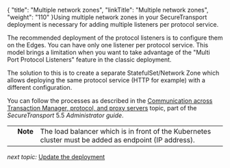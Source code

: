 {
    "title": "Multiple network zones",
    "linkTitle": "Multiple network zones",
    "weight": "110"
}Using multiple network zones in your SecureTransport deployment is necessary for adding multiple listeners per protocol service.

The recommended deployment of the protocol listeners is to configure them on the Edges. You can have only one listener per protocol service. This model brings a limitation when you want to take advantage of the "Multi Port Protocol Listeners" feature in the classic deployment.

The solution to this is to create a separate StatefulSet/Network Zone which allows deploying the same protocol service (HTTP for example) with a different configuration.

You can follow the processes as described in the [Communication across Transaction Manager, protocol, and proxy servers](https://docs.axway.com//bundle/SecureTransport_55_AdministratorGuide_allOS_en_HTML5/page/Content/AdministratorsGuide/setup/c_st_networkZones.htm) topic, part of the *SecureTransport* 5.5 *Administrator guide*.

<table cellpadding="0" cellspacing="0">
   <col/>
   <col/>
   <col/>
      <tr>
         <td valign="top">         </td>
         <td valign="top"><span><b>Note</b></span>
         </td>
         <td data-mc-autonum="&lt;b&gt;Note&lt;/b&gt;" valign="top">The load balancer which is in front of the Kubernetes cluster must be added as endpoint (IP address).         </td>
      </tr>
</table>

*next topic:* [Update the deployment](../update-st)
